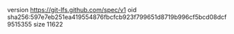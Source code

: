 version https://git-lfs.github.com/spec/v1
oid sha256:597e7eb251ea419554876fbcfcb923f799651d8719b996cf5bcd08dcf9515355
size 11622
